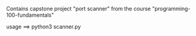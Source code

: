 Contains capstone project "port scanner" from the course "programming-100-fundamentals"

usage ==> python3 scanner.py <target>
